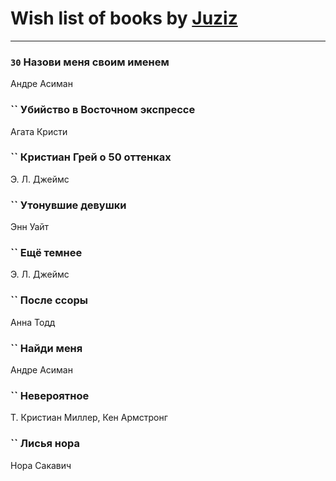 # Wish list of books by [Juziz](http://vk.com/id396008489)
---

### `30` Назови меня своим именем
Андре Асиман

### `` Убийство в Восточном экспрессе
Агата Кристи

### `` Кристиан Грей о 50 оттенках
Э. Л. Джеймс

### `` Утонувшие девушки
Энн Уайт

### `` Ещё темнее
Э. Л. Джеймс

### `` После ссоры
Анна Тодд

### `` Найди меня
Андре Асиман

### `` Невероятное
Т. Кристиан Миллер, Кен Армстронг

### `` Лисья нора
Нора Сакавич

